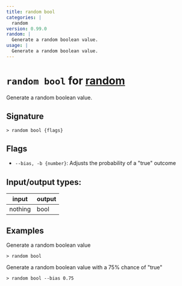 ```yaml
---
title: random bool
categories: |
  random
version: 0.99.0
random: |
  Generate a random boolean value.
usage: |
  Generate a random boolean value.
---
```

<!-- This file is automatically generated. Please edit the command in https://github.com/nushell/nushell instead. -->

# `random bool` for [random](/commands/categories/random.md)

<div class='command-title'>Generate a random boolean value.</div>

## Signature

```> random bool {flags} ```

## Flags

 -  `--bias, -b {number}`: Adjusts the probability of a "true" outcome


## Input/output types:

| input   | output |
| ------- | ------ |
| nothing | bool   |

## Examples

Generate a random boolean value
```nu
> random bool

```

Generate a random boolean value with a 75% chance of "true"
```nu
> random bool --bias 0.75

```

